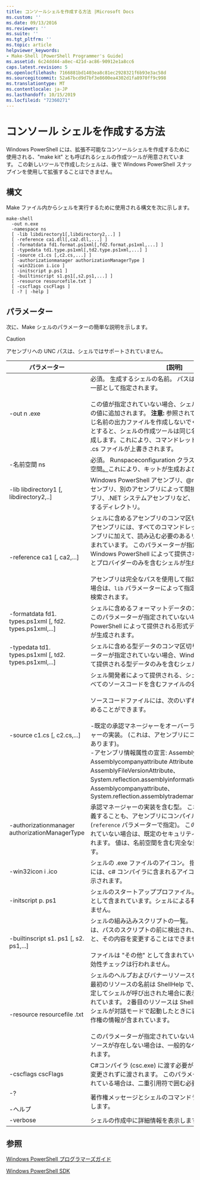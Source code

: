 ```yaml
---
title: コンソールシェルを作成する方法 |Microsoft Docs
ms.custom: ''
ms.date: 09/13/2016
ms.reviewer: ''
ms.suite: ''
ms.tgt_pltfrm: ''
ms.topic: article
helpviewer_keywords:
- Make-Shell [PowerShell Programmer's Guide]
ms.assetid: 6c24dd44-a8ec-421d-ac86-90912e1a8cc6
caps.latest.revision: 5
ms.openlocfilehash: 7166881bd1403ea8c81ec2928321f6b93e3ac58d
ms.sourcegitcommit: 52a67bcd9d7bf3e8600ea4302d1fa8970ff9c998
ms.translationtype: MT
ms.contentlocale: ja-JP
ms.lasthandoff: 10/15/2019
ms.locfileid: "72360271"
---
```

# <a name="how-to-create-a-console-shell"></a>コンソール シェルを作成する方法

Windows PowerShell には、拡張不可能なコンソールシェルを作成するために使用される、"make kit" とも呼ばれるシェルの作成ツールが用意されています。 この新しいツールで作成したシェルは、後で Windows PowerShell スナップインを使用して拡張することはできません。

## <a name="syntax"></a>構文

Make ファイル内からシェルを実行するために使用される構文を次に示します。

```
make-shell
  -out n.exe
  -namespace ns
  [ -lib libdirectory1[,libdirectory2,..] ]
  [ -reference ca1.dll[,ca2.dll,...] ]
  [ -formatdata fd1.format.ps1xml[,fd2.format.ps1xml,...] ]
  [ -typedata td1.type.ps1xml[,td2.type.ps1xml,...] ]
  [ -source c1.cs [,c2.cs,...] ]
  [ -authorizationmanager authorizationManagerType ]
  [ -win32icon i.ico ]
  [ -initscript p.ps1 ]
  [ -builtinscript s1.ps1[,s2.ps1,...] ]
  [ -resource resourcefile.txt ]
  [ -cscflags cscFlags ]
  [ -? | -help ]
```

## <a name="parameters"></a>パラメーター

次に、Make シェルのパラメーターの簡単な説明を示します。

> [!CAUTION]
> アセンブリへの UNC パスは、シェルではサポートされていません。

|パラメーター|[説明]|
|---------------|-----------------|
|-out n .exe|必須。 生成するシェルの名前。 パスは、このパラメーターの一部として指定されます。<br /><br /> この値が指定されていない場合、シェルによって ".exe" がこの値に追加されます。 **注意:** 参照されている .dll ファイルと同じ名前の出力ファイルを作成しないでください。 これを行おうとすると、シェルの作成ツールは同じ名前の .cs ファイルを作成します。これにより、コマンドレットのソースコードを含む .cs ファイルが上書きされます。|
|-名前空間 ns|必須。 Runspaceconfiguration クラスに対して使用する名前空間[。](/dotnet/api/System.Management.Automation.Runspaces.RunspaceConfiguration)これにより、キットが生成およびコンパイルされます。|
|-lib libdirectory1 [, libdirectory2,..]|Windows PowerShell アセンブリ、@no__t 0 で指定されたアセンブリ、別のアセンブリによって間接的に参照されるアセンブリ、.NET システムアセンブリなど、.NET アセンブリを検索するディレクトリ。|
|-reference ca1 [, ca2,...]|シェルに含めるアセンブリのコンマ区切りのリスト。 これらのアセンブリには、すべてのコマンドレットとプロバイダーアセンブリに加えて、読み込む必要のあるリソースアセンブリも含まれています。 このパラメーターが指定されていない場合、Windows PowerShell によって提供されるコアコマンドレットとプロバイダーのみを含むシェルが生成されます。<br /><br /> アセンブリは完全なパスを使用して指定できます。それ以外の場合は、`lib` パラメーターによって指定されたパスを使用して検索されます。|
|-formatdata fd1. types.ps1xml [, fd2. types.ps1xml,...]|シェルに含めるフォーマットデータのコンマ区切りのリスト。 このパラメーターが指定されていない場合、Windows PowerShell によって提供される形式データのみを含むシェルが生成されます。|
|-typedata td1. types.ps1xml [, td2. types.ps1xml,...]|シェルに含める型データのコンマ区切りのリスト。 このパラメーターが指定されていない場合、Windows PowerShell によって提供される型データのみを含むシェルが生成されます。|
|-source c1.cs [, c2.cs,...]|シェル開発者によって提供される、シェルのビルドに必要なすべてのソースコードを含むファイルの名前。<br /><br /> ソースコードファイルには、次のいずれかのソースコードを含めることができます。<br /><br /> -既定の承認マネージャーをオーバーライドする承認マネージャーの実装。 (これは、アセンブリにコンパイルされることもあります)。<br />-アセンブリ情報属性の宣言: Assemblycompanyattribute、Assemblycompanyattribute Attribute、AssemblyFileVersionAttribute、System.reflection.assemblyinformationalversionattribute>、Assemblycompanyattribute、System.reflection.assemblytrademarkattribute>.|
|-authorizationmanager authorizationManagerType|承認マネージャーの実装を含む型。 これは、ソースコードで定義することも、アセンブリにコンパイルすることもできます (`reference` パラメーターで指定)。 このパラメーターが指定されていない場合は、既定のセキュリティマネージャーが使用されます。 値は、名前空間を含む完全な型名にする必要があります。|
|-win32icon i .ico|シェルの .exe ファイルのアイコン。 指定しない場合、シェルには、c# コンパイラに含まれるアイコン (存在する場合) が表示されます。|
|-initscript p. ps1|シェルのスタートアッププロファイル。 ファイルは "その他" として含まれています。シェルによる有効性チェックは行われません。|
|-builtinscript s1. ps1 [, s2. ps1,...]|シェルの組み込みスクリプトの一覧。 これらのスクリプトは、パスのスクリプトの前に検出され、シェルが構築されると、その内容を変更することはできません。<br /><br /> ファイルは "その他" として含まれています。シェルによる有効性チェックは行われません。|
|-resource resourcefile .txt|シェルのヘルプおよびバナーリソースを含む .txt ファイル。 最初のリソースの名前は ShellHelp で、`help` パラメーターを指定してシェルが呼び出された場合に表示されるテキストが含まれています。 2番目のリソースは ShellBanner という名前で、シェルが対話モードで起動したときに表示されるテキストと著作権の情報が含まれています。<br /><br /> このパラメーターが指定されていない場合、またはこれらのリソースが存在しない場合は、一般的なヘルプとバナーが使用されます。|
|-cscflags cscFlags|C#コンパイラ (csc.exe) に渡す必要があるフラグ。 これらは変更されずに渡されます。 このパラメーターにスペースが含まれている場合は、二重引用符で囲む必要があります。|
|-?<br /><br /> -ヘルプ|著作権メッセージとシェルのコマンドラインオプションを表示します。|
|-verbose|シェルの作成中に詳細情報を表示します。|

## <a name="see-also"></a>参照

[Windows PowerShell プログラマーズガイド](./windows-powershell-programmer-s-guide.md)

[Windows PowerShell SDK](../windows-powershell-reference.md)